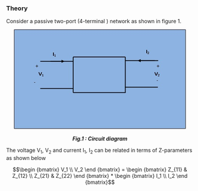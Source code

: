 ### Theory

 Consider a passive two-port (4-terminal ) network as shown in figure 1.
 
<div align="center">
<img src="images/main tp.jpg" />
	
***Fig.1 : Circuit diagram***
</div>

The voltage V<sub>1</sub>, V<sub>2</sub>  and current I<sub>1</sub>, I<sub>2</sub> can be related in terms of Z-parameters as shown below

$$\begin {bmatrix}
	V_1 \\
	V_2
	\end {bmatrix} =
	\begin {bmatrix}
	Z_{11} & Z_{12} \\
	Z_{21} & Z_{22}
	\end {bmatrix} * 
	\begin {bmatrix}
	I_1 \\
	I_2
	\end {bmatrix}$$
	


<script id="MathJax-script" async src="https://cdn.jsdelivr.net/npm/mathjax@3/es5/tex-mml-chtml.js"></script>				
